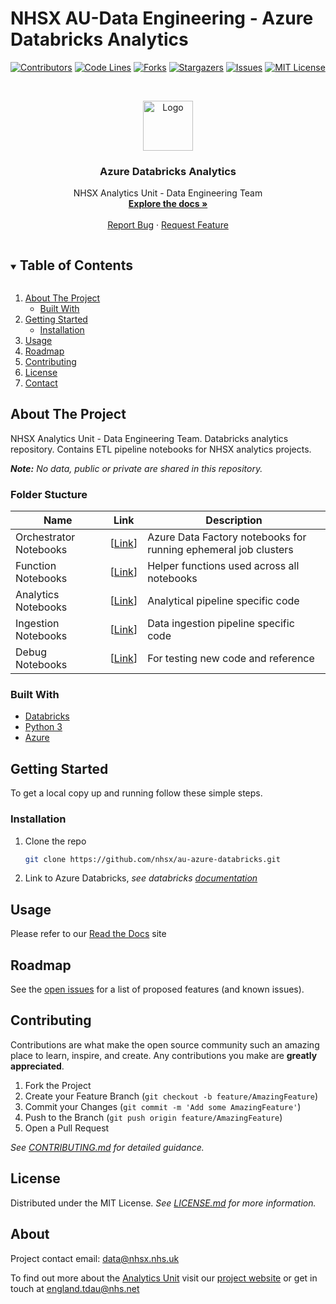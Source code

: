 # NHSX AU-Data Engineering - Azure Databricks Analytics

<!-- PROJECT SHIELDS -->
<!--
*** I'm using markdown "reference style" links for readability.
*** Reference links are enclosed in brackets [ ] instead of parentheses ( ).
*** See the bottom of this document for the declaration of the reference variables
*** for contributors-url, forks-url, etc. This is an optional, concise syntax you may use.
*** https://www.markdownguide.org/basic-syntax/#reference-style-links
-->

[![Contributors][contributors-shield]][contributors-url]
[![Code Lines][code-lines]][code-lines-url]
[![Forks][forks-shield]][forks-url]
[![Stargazers][stars-shield]][stars-url]
[![Issues][issues-shield]][issues-url]
[![MIT License][license-shield]][license-url]


<!-- PROJECT LOGO -->
<br />
<p align="center">
  <a href="https://github.com/nhsx/au-azure-databricks">
    <img src="img/databricks-logo.png" alt="Logo" width="80" height="80">
  </a>

  <h3 align="center">Azure Databricks Analytics</h3>

  <p align="center">
    NHSX Analytics Unit - Data Engineering Team
    <br />
    <a href="https://nhsx.github.io/au-data-engineering/"><strong>Explore the docs »</strong></a>
    <br />
    <br />
    <a href="https://github.com/nhsx/au-azure-databricks/issues">Report Bug</a>
    ·
    <a href="https://github.com/nhsx/au-azure-databricks/issues">Request Feature</a>
  </p>
</p>

<!-- TABLE OF CONTENTS -->
<details open="open">
  <summary><h2 style="display: inline-block">Table of Contents</h2></summary>
  <ol>
    <li>
      <a href="#about-the-project">About The Project</a>
      <ul>
        <li><a href="#built-with">Built With</a></li>
      </ul>
    </li>
    <li>
      <a href="#getting-started">Getting Started</a>
      <ul>
        <!-- <li><a href="#prerequisites">Prerequisites</a></li> -->
        <li><a href="#installation">Installation</a></li>
      </ul>
    </li>
    <li><a href="#usage">Usage</a></li>
    <li><a href="#roadmap">Roadmap</a></li>
    <li><a href="#contributing">Contributing</a></li>
    <li><a href="#license">License</a></li>
    <li><a href="#contact">Contact</a></li>
    <!-- <li><a href="#acknowledgements">Acknowledgements</a></li> -->
  </ol>
</details>

<!-- ABOUT THE PROJECT -->

## About The Project

NHSX Analytics Unit - Data Engineering Team. Databricks analytics repository. Contains ETL pipeline notebooks for NHSX analytics projects.

_**Note:** No data, public or private are shared in this repository._

### Folder Stucture

| Name                   | Link                                                                                    | Description                                                     |
| ---------------------- | --------------------------------------------------------------------------------------- | --------------------------------------------------------------- |
| Orchestrator Notebooks | [[Link](https://github.com/nhsx/au-azure-databricks/tree/main/orchestration)] | Azure Data Factory notebooks for running ephemeral job clusters |
| Function Notebooks     | [[Link](https://github.com/nhsx/au-azure-databricks/tree/main/functions)]               | Helper functions used across all notebooks                      |
| Analytics Notebooks    | [[Link](https://github.com/nhsx/au-azure-databricks/tree/main/analytics)]               | Analytical pipeline specific code                               |
| Ingestion Notebooks    | [[Link](https://github.com/nhsx/au-azure-databricks/tree/main/ingestion)]               | Data ingestion pipeline specific code                           |
| Debug Notebooks        | [[Link](https://github.com/nhsx/au-azure-databricks/tree/main/debug)]                   | For testing new code and reference                              |

### Built With

- [Databricks](https://databricks.com/)
- [Python 3](https://www.python.org/)
- [Azure](https://azure.microsoft.com/en-gb/)

<!-- GETTING STARTED -->

## Getting Started

To get a local copy up and running follow these simple steps.

### Installation

1. Clone the repo
   ```sh
   git clone https://github.com/nhsx/au-azure-databricks.git
   ```
2. Link to Azure Databricks, _see databricks [documentation](https://docs.databricks.com/notebooks/github-version-control.html)_

<!-- USAGE EXAMPLES -->

## Usage

Please refer to our [Read the Docs](https://nhsx.github.io/au-data-engineering/) site

<!-- ROADMAP -->

## Roadmap

See the [open issues](https://github.com/nhsx/au-azure-databricks/issues) for a list of proposed features (and known issues).

<!-- CONTRIBUTING-->

## Contributing

Contributions are what make the open source community such an amazing place to learn, inspire, and create. Any contributions you make are **greatly appreciated**.

1. Fork the Project
2. Create your Feature Branch (`git checkout -b feature/AmazingFeature`)
3. Commit your Changes (`git commit -m 'Add some AmazingFeature'`)
4. Push to the Branch (`git push origin feature/AmazingFeature`)
5. Open a Pull Request

_See [CONTRIBUTING.md](https://github.com/nhsx/au-azure-databricks/blob/main/CONTRIBUTING.md) for detailed guidance._

<!-- LICENSE -->

## License

Distributed under the MIT License. _See [LICENSE.md](https://github.com/nhsx/au-azure-databricks/blob/main/LICENSE) for more information._

<!-- CONTACT -->

## About

Project contact email: [data@nhsx.nhs.uk](data@nhsx.nhs.uk)

To find out more about the [Analytics Unit](https://www.nhsx.nhs.uk/key-tools-and-info/nhsx-analytics-unit/) visit our [project website](https://nhsx.github.io/AnalyticsUnit/projects.html) or get in touch at [england.tdau@nhs.net](mailto:england.tdau@nhs.net)

<!-- ACKNOWLEDGEMENTS
## Acknowledgements

* []()
* []()
* []() -->

<!-- MARKDOWN LINKS & IMAGES -->
<!-- https://www.markdownguide.org/basic-syntax/#reference-style-links -->

[contributors-shield]: https://img.shields.io/github/contributors/nhsx/au-azure-databricks.svg?color=blue&style=for-the-badge
[contributors-url]: https://github.com/nhsx/au-azure-databricks/graphs/contributors
[forks-shield]: https://img.shields.io/github/forks/nhsx/au-azure-databricks.svg?color=blue&style=for-the-badge
[forks-url]: https://github.com/nhsx/au-azure-databricks/network/members
[stars-shield]: https://img.shields.io/github/stars/nhsx/au-azure-databricks.svg?color=blue&style=for-the-badge
[stars-url]: https://github.com/nhsx/au-azure-databricks/stargazers
[issues-shield]: https://img.shields.io/github/issues/nhsx/au-azure-databricks.svg?color=blue&style=for-the-badge
[issues-url]: https://github.com/nhsx/au-azure-databricks/issues
[license-shield]: https://img.shields.io/github/license/nhsx/au-azure-databricks.svg?color=blue&style=for-the-badge
[license-url]: https://github.com/nhsx/au-azure-databricks/blob/main/LICENSE
[code-lines]: https://img.shields.io/tokei/lines/github/nhsx/au-azure-databricks?color=blue&label=Code%20Lines&style=for-the-badge
[code-lines-url]: https://github.com/nhsx/au-azure-databricks
